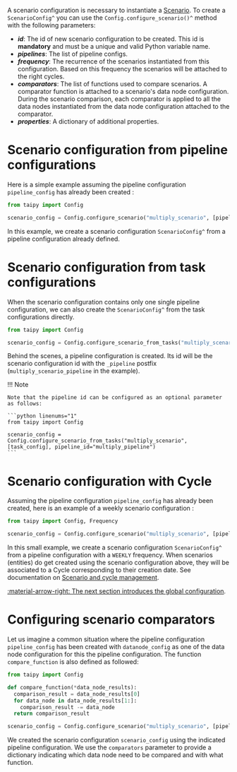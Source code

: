 A scenario configuration is necessary to instantiate a [Scenario](../concepts/scenario.md). To create a
`ScenarioConfig^` you can use the `Config.configure_scenario()^` method with the following parameters:

- _**id**_: The id of new scenario configuration to be created. This id is **mandatory** and must be a unique and valid
  Python variable name.
- _**pipelines**_: The list of pipeline configs.
- _**frequency**_: The recurrence of the scenarios instantiated from this configuration. Based on this frequency the
  scenarios will be attached to the right cycles.
- _**comparators**_: The list of functions used to compare scenarios. A comparator function is attached to a
  scenario's data node configuration. During the scenario comparison, each comparator is applied to all the data
  nodes instantiated from the data node configuration attached to the comparator.
- _**properties**_: A dictionary of additional properties.

# Scenario configuration from pipeline configurations
Here is a simple example assuming the pipeline configuration `pipeline_config` has already been created :

```python linenums="1"
from taipy import Config

scenario_config = Config.configure_scenario("multiply_scenario", [pipeline_config])
```

In this example, we create a scenario configuration `ScenarioConfig^` from a pipeline configuration already defined.


# Scenario configuration from task configurations

When the scenario configuration contains only one single pipeline configuration, we can also create the
`ScenarioConfig^` from the task configurations directly.

```python linenums="1"
from taipy import Config

scenario_config = Config.configure_scenario_from_tasks("multiply_scenario", [task_config])
```

Behind the scenes, a pipeline configuration is created. Its id will be the scenario configuration id with the
`_pipeline` postfix (`multiply_scenario_pipeline` in the example).

!!! Note

    Note that the pipeline id can be configured as an optional parameter as follows:

    ```python linenums="1"
    from taipy import Config

    scenario_config = Config.configure_scenario_from_tasks("multiply_scenario", [task_config], pipeline_id="multiply_pipeline")
    ```

# Scenario configuration with Cycle

Assuming the pipeline configuration `pipeline_config` has already been created, here is an example of a weekly
scenario configuration :

```python  linenums="1"
from taipy import Config, Frequency

scenario_config = Config.configure_scenario("multiply_scenario", [pipeline_config], Frequency.WEEKLY)
```

In this small example, we create a scenario configuration `ScenarioConfig^` from a pipeline configuration with a
`WEEKLY` frequency. When scenarios (entities) do get created using the scenario configuration above, they will be
associated to a Cycle corresponding to their creation date. See documentation on
[Scenario and cycle management](../entities/scenario-cycle-mgt.md).

[:material-arrow-right: The next section introduces the global configuration](global-config.md).

# Configuring scenario comparators

Let us imagine a common situation where the pipeline configuration `pipeline_config` has been created with `datanode_config` as one of the data node configuration for this the pipeline configuration.
The function `compare_function` is also defined as followed:

```python
from taipy import Config

def compare_function(*data_node_results):
  comparison_result = data_node_results[0]
  for data_node in data_node_results[1:]:
    comparison_result -= data_node
  return comparison_result

scenario_config = Config.configure_scenario("multiply_scenario", [pipeline_config], comparators={datanode_config.id: compare_function})
```

We created the scenario configuration `scenario_config` using the indicated pipeline configuration. We use the `comparators` parameter to provide a dictionary indicating which data node need to be compared and with what function.
